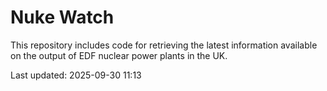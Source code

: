 # Nuke Watch

This repository includes code for retrieving the latest information available on the output of EDF nuclear power plants in the UK.

Last updated: 2025-09-30 11:13